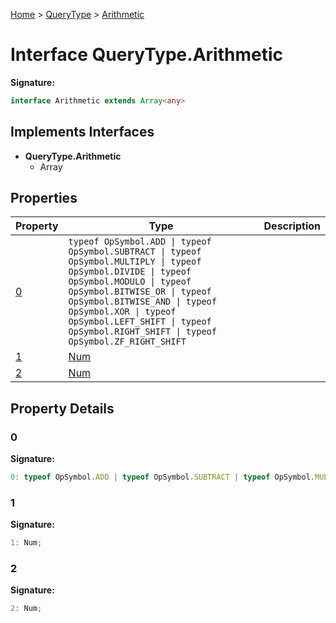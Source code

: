[Home](../../../index.md) &gt; [QueryType](../../querytype.md) &gt; [Arithmetic](./arithmetic.md)

# Interface QueryType.Arithmetic


<b>Signature:</b>

```typescript
interface Arithmetic extends Array<any> 
```

## Implements Interfaces

- <b>QueryType.Arithmetic</b>
    - Array

## Properties

|  Property | Type | Description |
|  --- | --- | --- |
|  [0](./arithmetic.md#0-property) | `typeof OpSymbol.ADD \| typeof OpSymbol.SUBTRACT \| typeof OpSymbol.MULTIPLY \| typeof OpSymbol.DIVIDE \| typeof OpSymbol.MODULO \| typeof OpSymbol.BITWISE_OR \| typeof OpSymbol.BITWISE_AND \| typeof OpSymbol.XOR \| typeof OpSymbol.LEFT_SHIFT \| typeof OpSymbol.RIGHT_SHIFT \| typeof OpSymbol.ZF_RIGHT_SHIFT` |  |
|  [1](./arithmetic.md#1-property) | [Num](../types/num.md) |  |
|  [2](./arithmetic.md#2-property) | [Num](../types/num.md) |  |

## Property Details

<a id="0-property"></a>

### 0

<b>Signature:</b>

```typescript
0: typeof OpSymbol.ADD | typeof OpSymbol.SUBTRACT | typeof OpSymbol.MULTIPLY | typeof OpSymbol.DIVIDE | typeof OpSymbol.MODULO | typeof OpSymbol.BITWISE_OR | typeof OpSymbol.BITWISE_AND | typeof OpSymbol.XOR | typeof OpSymbol.LEFT_SHIFT | typeof OpSymbol.RIGHT_SHIFT | typeof OpSymbol.ZF_RIGHT_SHIFT;
```

<a id="1-property"></a>

### 1

<b>Signature:</b>

```typescript
1: Num;
```

<a id="2-property"></a>

### 2

<b>Signature:</b>

```typescript
2: Num;
```
